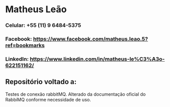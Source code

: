 # Matheus Leão
### Celular: +55 (11) 9 6484-5375
### Facebook: https://www.facebook.com/matheus.leao.5?ref=bookmarks
### LinkedIn: https://www.linkedin.com/in/matheus-le%C3%A3o-622151162/

## Repositório voltado a: 
Testes de conexão rabbitMQ. Alterado da documentação oficial do RabbiMQ conforme necessidade de uso.
